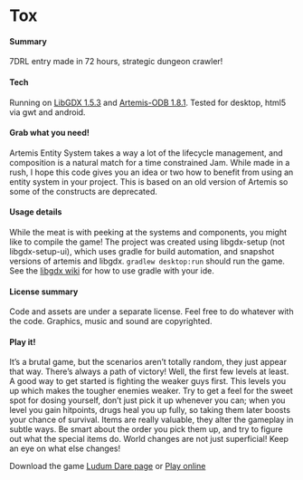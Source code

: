Tox
===

#### Summary
7DRL entry made in 72 hours, strategic dungeon crawler!

#### Tech
Running on [LibGDX 1.5.3](https://github.com/libgdx/libgdx) and [Artemis-ODB 1.8.1](https://github.com/junkdog/artemis-odb). 
Tested for desktop, html5 via gwt and android.

#### Grab what you need!
Artemis Entity System takes a way a lot of the lifecycle management, and composition is a natural match for a time constrained Jam. While made in a rush, I hope this code gives you an idea or two how to benefit from using an entity system in your project. This is based on an old version of Artemis so some of the constructs are deprecated.

#### Usage details
While the meat is with peeking at the systems and components, you might like to compile the game! The project was created using libgdx-setup (not libgdx-setup-ui), which uses gradle for build automation, and snapshot versions of artemis and libgdx. ```gradlew desktop:run``` should run the game. See the [libgdx wiki](https://github.com/libgdx/libgdx/wiki) for how to use gradle with your ide.

#### License summary
Code and assets are under a separate license. Feel free to do whatever with the code. Graphics, music and sound are copyrighted.

#### Play it!
It’s a brutal game, but the scenarios aren’t totally random, they just appear that way. There’s always a path of victory! Well, the first few levels at least. 
A good way to get started is fighting the weaker guys first. This levels you up which makes the tougher enemies weaker. 
Try to get a feel for the sweet spot for dosing yourself, don’t just pick it up whenever you can; when you level you gain hitpoints, drugs heal you up fully, 
so taking them later boosts your chance of survival.
Items are really valuable, they alter the gameplay in subtle ways. Be smart about the order you pick them up, and try to figure out what the special items do.
World changes are not just superficial! Keep an eye on what else changes!

Download the game [Ludum Dare page](http://ludum.mostlyoriginal.net/game/tox/)
or [Play online](http://ludum.mostlyoriginal.net/game/tox/)
